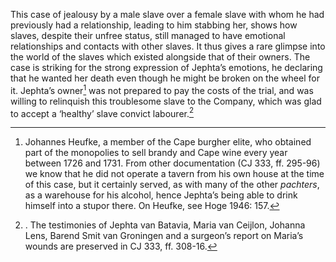 This case of jealousy by a male slave over a female slave with whom he had previously had a relationship, leading to him stabbing her, shows how slaves, despite their unfree status, still managed to have emotional relationships and contacts with other slaves. It thus gives a rare glimpse into the world of the slaves which existed alongside that of their owners. The case is striking for the strong expression of Jephta’s emotions, he declaring that he wanted her death even though he might be broken on the wheel for it. Jephta’s owner[^1] was not prepared to pay the costs of the trial, and was willing to relinquish this troublesome slave to the Company, which was glad to accept a ‘healthy’ slave convict labourer.[^2]

[^1]: Johannes Heufke, a member of the Cape burgher elite, who obtained part of the monopolies to sell brandy and Cape wine every year between 1726 and 1731. From other documentation (CJ 333, ff. 295-96) we know that he did not operate a tavern from his own house at the time of this case, but it certainly served, as with many of the other *pachters*, as a warehouse for his alcohol, hence Jephta’s being able to drink himself into a stupor there. On Heufke, see Hoge 1946: 157.

[^2]: . The testimonies of Jephta van Batavia, Maria van Ceijlon, Johanna Lens, Barend Smit van Groningen and a surgeon’s report on Maria’s wounds are preserved in CJ 333, ff. 308-16.
